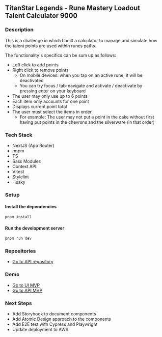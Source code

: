 ## TitanStar Legends - Rune Mastery Loadout Talent Calculator 9000

### Description

This is a challenge in which I built a calculator to manage and simulate how the talent points are used within runes paths.

The functionality's specifics can be sum up as follows:

- Left click to add points
- Right click to remove points
  - On mobile devices: when you tap on an active rune, it will be deactivated
  - You can try focus / tab-navigate and activate / deactivate by pressing enter on your keyboard
- The user may only use up to 6 points
- Each item only accounts for one point
- Displays current point total
- The user must select the items in order
  - For example: The user may not put a point in the cake without first having put points in the chevrons and the silverware (in that order)

### Tech Stack

- NextJS (App Router)
- pnpm
- TS
- Sass Modules
- Context API
- Vitest
- Stylelint
- Husky

### Setup

#### Install the dependencies

```sh
pnpm install
```

#### Run the development server

```sh
pnpm run dev
```

### Repositories

- [Go to API repository](https://github.com/marcomaza92/titanstar-legends-rune-calculator-api)

### Demo

- [Go to UI MVP](https://titanstar-legends-rune-calculator.vercel.app/)
- [Go to API MVP](https://titanstar-legends-rune-calculator-api.vercel.app/api/paths/)

### Next Steps

- Add Storybook to document components
- Add Atomic Design approach to the components
- Add E2E test with Cypress and Playwright
- Update deployment to AWS
